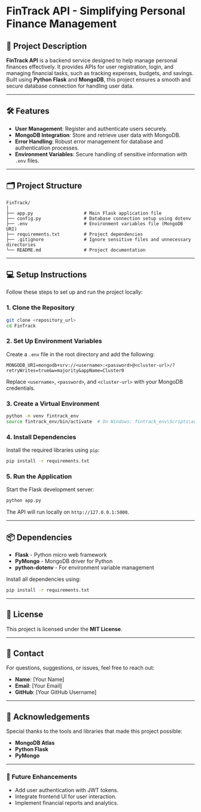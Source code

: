 # FinTrack API - Simplifying Personal Finance Management

## 🚀 Project Description

**FinTrack API** is a backend service designed to help manage personal finances effectively. It provides APIs for user registration, login, and managing financial tasks, such as tracking expenses, budgets, and savings. Built using **Python Flask** and **MongoDB**, this project ensures a smooth and secure database connection for handling user data.

---

## 🛠️ Features

- **User Management**: Register and authenticate users securely.
- **MongoDB Integration**: Store and retrieve user data with MongoDB.
- **Error Handling**: Robust error management for database and authentication processes.
- **Environment Variables**: Secure handling of sensitive information with `.env` files.

---

## 🗂️ Project Structure

```
FinTrack/
│
├── app.py                   # Main Flask application file
├── config.py                # Database connection setup using dotenv
├── .env                     # Environment variables file (MongoDB URI)
├── requirements.txt         # Project dependencies
├── .gitignore               # Ignore sensitive files and unnecessary directories
└── README.md                # Project documentation
```

---

## 💻 Setup Instructions

Follow these steps to set up and run the project locally:

### 1. **Clone the Repository**
```bash
git clone <repository_url>
cd FinTrack
```

### 2. **Set Up Environment Variables**
Create a `.env` file in the root directory and add the following:
```plaintext
MONGODB_URI=mongodb+srv://<username>:<password>@<cluster-url>/?retryWrites=true&w=majority&appName=Cluster0
```
Replace `<username>`, `<password>`, and `<cluster-url>` with your MongoDB credentials.

### 3. **Create a Virtual Environment**
```bash
python -m venv fintrack_env
source fintrack_env/bin/activate  # On Windows: fintrack_env\Scripts\activate
```

### 4. **Install Dependencies**
Install the required libraries using `pip`:
```bash
pip install -r requirements.txt
```

### 5. **Run the Application**
Start the Flask development server:
```bash
python app.py
```

The API will run locally on `http://127.0.0.1:5000`.

---

## 📦 Dependencies

- **Flask** - Python micro web framework
- **PyMongo** - MongoDB driver for Python
- **python-dotenv** - For environment variable management

Install all dependencies using:
```bash
pip install -r requirements.txt
```
---

## 📜 License

This project is licensed under the **MIT License**.

---

## 💬 Contact

For questions, suggestions, or issues, feel free to reach out:

- **Name**: [Your Name]
- **Email**: [Your Email]
- **GitHub**: [Your GitHub Username]

---

## 🌟 Acknowledgements

Special thanks to the tools and libraries that made this project possible:
- **MongoDB Atlas**
- **Python Flask**
- **PyMongo**

---

### 🚀 Future Enhancements
- Add user authentication with JWT tokens.
- Integrate frontend UI for user interaction.
- Implement financial reports and analytics.